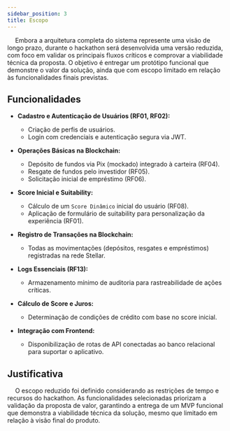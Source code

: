 ```yaml
---
sidebar_position: 3
title: Escopo
---
```


&emsp; Embora a arquitetura completa do sistema represente uma visão de longo prazo, durante o hackathon será desenvolvida uma versão reduzida, com foco em validar os principais fluxos críticos e comprovar a viabilidade técnica da proposta. O objetivo é entregar um protótipo funcional que demonstre o valor da solução, ainda que com escopo limitado em relação às funcionalidades finais previstas.  

## Funcionalidades

* **Cadastro e Autenticação de Usuários (RF01, RF02):**
  - Criação de perfis de usuários.
  - Login com credenciais e autenticação segura via JWT.

* **Operações Básicas na Blockchain:**
  - Depósito de fundos via Pix (mockado) integrado à carteira (RF04).
  - Resgate de fundos pelo investidor (RF05).
  - Solicitação inicial de empréstimo (RF06).

* **Score Inicial e Suitability:**
  - Cálculo de um `Score Dinâmico` inicial do usuário (RF08).
  - Aplicação de formulário de suitability para personalização da experiência (RF01).

* **Registro de Transações na Blockchain:**
  - Todas as movimentações (depósitos, resgates e empréstimos) registradas na rede Stellar.

* **Logs Essenciais (RF13):**
  - Armazenamento mínimo de auditoria para rastreabilidade de ações críticas.

* **Cálculo de Score e Juros:**
  - Determinação de condições de crédito com base no score inicial.

* **Integração com Frontend:**
  - Disponibilização de rotas de API conectadas ao banco relacional para suportar o aplicativo.  

## Justificativa

&emsp; O escopo reduzido foi definido considerando as restrições de tempo e recursos do hackathon. As funcionalidades selecionadas priorizam a validação da proposta de valor, garantindo a entrega de um MVP funcional que demonstra a viabilidade técnica da solução, mesmo que limitado em relação à visão final do produto.
